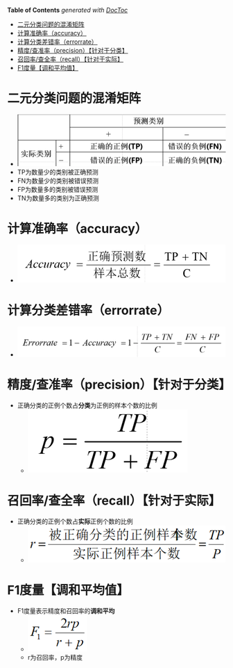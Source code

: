 <!-- START doctoc generated TOC please keep comment here to allow auto update -->
<!-- DON'T EDIT THIS SECTION, INSTEAD RE-RUN doctoc TO UPDATE -->
**Table of Contents**  *generated with [DocToc](https://github.com/thlorenz/doctoc)*

- [二元分类问题的混淆矩阵](#%E4%BA%8C%E5%85%83%E5%88%86%E7%B1%BB%E9%97%AE%E9%A2%98%E7%9A%84%E6%B7%B7%E6%B7%86%E7%9F%A9%E9%98%B5)
- [计算准确率（accuracy）](#%E8%AE%A1%E7%AE%97%E5%87%86%E7%A1%AE%E7%8E%87accuracy)
- [计算分类差错率（errorrate）](#%E8%AE%A1%E7%AE%97%E5%88%86%E7%B1%BB%E5%B7%AE%E9%94%99%E7%8E%87errorrate)
- [精度/查准率（precision）【针对于分类】](#%E7%B2%BE%E5%BA%A6%E6%9F%A5%E5%87%86%E7%8E%87precision%E9%92%88%E5%AF%B9%E4%BA%8E%E5%88%86%E7%B1%BB)
- [召回率/查全率（recall）【针对于实际】](#%E5%8F%AC%E5%9B%9E%E7%8E%87%E6%9F%A5%E5%85%A8%E7%8E%87recall%E9%92%88%E5%AF%B9%E4%BA%8E%E5%AE%9E%E9%99%85)
- [F1度量【调和平均值】](#f1%E5%BA%A6%E9%87%8F%E8%B0%83%E5%92%8C%E5%B9%B3%E5%9D%87%E5%80%BC)

<!-- END doctoc generated TOC please keep comment here to allow auto update -->

# 二元分类问题的混淆矩阵

- ![image-20231230114259119](src/image-20231230114259119.png)
- TP为数量少的类别被正确预测
- FN为数量少的类别被错误预测
- FP为数量多的类别被错误预测
- TN为数量多的类别为正确预测

# 计算准确率（accuracy）

- ![image-20231230114553140](src/image-20231230114553140.png)

# 计算分类差错率（errorrate）

- ![image-20231230114621014](src/image-20231230114621014.png)

# 精度/查准率（precision）【针对于分类】

- 正确分类的正例个数占**分类**为正例的样本个数的比例
  - ![image-20231230114717538](src/image-20231230114717538.png)

# 召回率/查全率（recall）【针对于实际】

- 正确分类的正例个数占**实际**正例个数的比例
  - ![image-20231230114823186](src/image-20231230114823186.png)

# F1度量【调和平均值】

- F1度量表示精度和召回率的**调和平均**
  - ![image-20231230114904660](src/image-20231230114904660.png)
  - r为召回率，p为精度